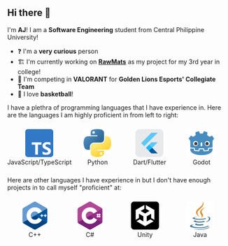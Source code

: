 ## Hi there 👋

I'm **AJ**! I am a **Software Engineering** student from Central Philippine University!

- ❓ I'm a __very curious__ person
- 🏗️ I'm currently working on [**RawMats**](https://github.com/dreamsoft-cpu/rawmats) as my project for my 3rd year in college!
- 🦁 I'm competing in __VALORANT__ for **Golden Lions Esports' Collegiate Team**
- 🏀 I love **basketball**!

I have a plethra of programming languages that I have experience in.
Here are the languages I am highly proficient in from left to right:
<div style="display: flex; justify-content: space-evenly; align-items: center; width: 100%; padding: 10px 0;">
  <div style="text-align: center; flex: 1;">
    <img src="icons/typescript.png" alt="JavaScript/TypeScript" width="64" height="64"><br>
    JavaScript/TypeScript
  </div>
  <div style="text-align: center; flex: 1;">
    <img src="icons/python.png" alt="Python" width="64" height="64"><br>
    Python
  </div>
  <div style="text-align: center; flex: 1;">
    <img src="icons/flutter.png" alt="Dart/Flutter" width="64" height="64"><br>
    Dart/Flutter
  </div>
  <div style="text-align: center; flex: 1;">
    <img src="icons/godot.png" alt="Godot" width="64" height="64"><br>
    Godot
  </div>
</div>


Here are other languages I have experience in but I don't have enough projects
in to call myself "proficient" at:

<div style="display: flex; justify-content: space-evenly; align-items: center; width: 100%; padding: 10px 0;">
  <div style="text-align: center; flex: 1;">
    <img src="icons/c-.png" alt="C++" width="64" height="64"><br>
    C++
  </div>
  <div style="text-align: center; flex: 1;">
    <img src="icons/c-sharp.png" alt="C#" width="64" height="64"><br>
    C#
  </div>
  <div style="text-align: center; flex: 1;">
    <img src="icons/unity.png" alt="Unity" width="64" height="64"><br>
    Unity
  </div>
  <div style="text-align: center; flex: 1;">
    <img src="icons/java.png" alt="Java" width="64" height="64"><br>
    Java
  </div>
</div>


